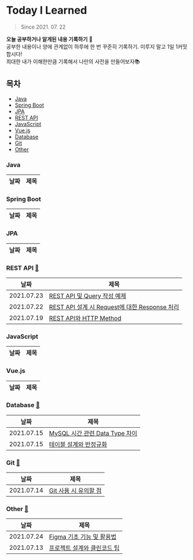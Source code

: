 # Today I Learned

> Since 2021. 07. 22

**오늘 공부하거나 알게된 내용 기록하기** 📝<br/>
공부한 내용이나 양에 관계없이 하루에 한 번 꾸준히 기록하기. 미루지 말고 1일 1커밋 합시다!<br/>
최대한 내가 이해한만큼 기록해서 나만의 사전을 만들어보자📚

## 목차

- [Java](#Java)
- [Spring Boot](#Spring-Boot)
- [JPA](#JPA)
- [REST API](#REST-API)
- [JavaScript](#JavaScript)
- [Vue.js](#Vue.js)
- [Database](#Database)
- [Git](#Git)
- [Other](#Other)

### Java

| 날짜 | 제목 |
| --- | --- |

### Spring Boot

| 날짜 | 제목 |
| --- | --- |

### JPA

| 날짜 | 제목 |
| --- | --- |

### REST API [📁](REST%20API)

| 날짜 | 제목 |
| --- | --- |
| 2021.07.23 | [REST API 및 Query 작성 예제](REST%20API/REST-API-및-Query-작성-예제.md) |
| 2021.07.22 | [REST API 설계 시 Request에 대한 Response 처리](REST%20API/Request에-대한-Response-처리.md) |
| 2021.07.19 | [REST API와 HTTP Method](REST%20API/REST-API와-HTTP-Method.md) |

### JavaScript

| 날짜 | 제목 |
| --- | --- |

### Vue.js

| 날짜 | 제목 |
| --- | --- |

### Database [📁](Database)

| 날짜 | 제목 |
| --- | --- |
| 2021.07.15 | [MySQL 시간 관련 Data Type 차이](Database/MySQL-시간-관련-Data-Type-차이.md) |
| 2021.07.15 | [테이블 설계와 반정규화](Database/테이블-설계와-반정규화.md) |

### Git [📁](Git)

| 날짜 | 제목 |
| --- | --- |
| 2021.07.14 | [Git 사용 시 유의할 점](Git/Git-사용-시-유의할-점.md) |

### Other [📁](Other)

| 날짜 | 제목 |
| --- | --- |
| 2021.07.24 | [Figma 기초 기능 및 활용법](Other/Figma-기초-기능-및-활용법.md) |
| 2021.07.13 | [프로젝트 설계와 클린코드 팁](Other/프로젝트-설계와-클린코드-팁.md) |